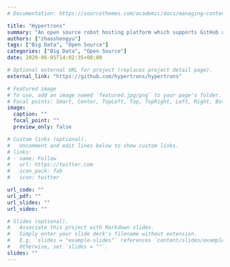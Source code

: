 ```yaml
---
# Documentation: https://sourcethemes.com/academic/docs/managing-content/

title: "Hypertrons"
summary: "An open source robot hosting platform which supports GitHub and GitLab."
authors: ["zhaoshengyu"]
tags: ["Big Data", "Open Source"]
categories: ["Big Data", "Open Source"]
date: 2020-06-05T14:02:35+08:00

# Optional external URL for project (replaces project detail page).
external_link: "https://github.com/hypertrons/hypertrons"

# Featured image
# To use, add an image named `featured.jpg/png` to your page's folder.
# Focal points: Smart, Center, TopLeft, Top, TopRight, Left, Right, BottomLeft, Bottom, BottomRight.
image:
  caption: ""
  focal_point: ""
  preview_only: false

# Custom links (optional).
#   Uncomment and edit lines below to show custom links.
# links:
# - name: Follow
#   url: https://twitter.com
#   icon_pack: fab
#   icon: twitter

url_code: ""
url_pdf: ""
url_slides: ""
url_video: ""

# Slides (optional).
#   Associate this project with Markdown slides.
#   Simply enter your slide deck's filename without extension.
#   E.g. `slides = "example-slides"` references `content/slides/example-slides.md`.
#   Otherwise, set `slides = ""`.
slides: ""
---
```

